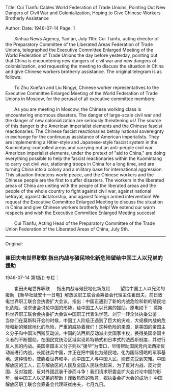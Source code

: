 Title: Cui Tianfu Cables World Federation of Trade Unions, Pointing Out New Dangers of Civil War and Colonialization, Hoping to Give Chinese Workers Brotherly Assistance

Author:
Date: 1946-07-14
Page: 1

　　Xinhua News Agency, Yan'an, July 11th: Cui Tianfu, acting director of the Preparatory Committee of the Liberated Areas Federation of Trade Unions, telegraphed the Executive Committee Enlarged Meeting of the World Federation of Trade Unions the day before yesterday, pointing out that China is encountering new dangers of civil war and new dangers of colonialization, and requesting the meeting to discuss the situation in China and give Chinese workers brotherly assistance. The original telegram is as follows:

　　To Zhu Xuefan and Liu Ningyi, Chinese worker representatives to the Executive Committee Enlarged Meeting of the World Federation of Trade Unions in Moscow, for the perusal of all executive committee members:

　　As you are meeting in Moscow, the Chinese working class is encountering enormous disasters. The danger of large-scale civil war and the danger of new colonialization are seriously threatening us! The source of this danger is the American imperialist elements and the Chinese fascist reactionaries. The Chinese fascist reactionaries betray national sovereignty in exchange for the continuous assistance of American imperialists. They are implementing a Hitler-style and Japanese-style fascist system in the Kuomintang-controlled areas and carrying out an anti-people civil war. American imperialist elements, under the pretext of "aid to China," are doing everything possible to help the fascist reactionaries within the Kuomintang to carry out civil war, stationing troops in China for a long time, and are turning China into a colony and a military base for international aggression. This situation threatens world peace, and the Chinese workers and the Chinese people are the first to suffer disasters. The workers in the liberated areas of China are uniting with the people of the liberated areas and the people of the whole country to fight against civil war, against national betrayal, against dictatorship, and against foreign armed intervention! We request the Executive Committee Enlarged Meeting to discuss the situation in China and give Chinese workers brotherly help! We extend our warm respects and wish the Executive Committee Enlarged Meeting success!

　　Cui Tianfu, Acting Head of the Preparatory Committee of the Trade Union Federation of the Liberated Areas of China, July 9th.



<hr /> 

Original: 


### 崔田夫电世界职联  指出内战与殖民地化新危险望给中国工人以兄弟的援助

1946-07-14
第1版()
专栏：

　　崔田夫电世界职联
　  指出内战与殖民地化新危险
　　望给中国工人以兄弟的援助
    【新华社延安十一日电】解放区职工联合会筹备会代理主任崔田夫，前日致电世界职工联合会执委扩大会议，指出：中国正遇到了新的内战危险和新的殖民地化危险，请求该会讨论中国的形势，给中国工人以兄弟的援助。原电如下：
    莫斯科世界职工联合会执委扩大会议中国职工代表朱学范、刘宁一转全体执委公鉴：
    当你们在莫斯科开会的时候，中国工人阶级正遇到了巨大的灾难，大规模内战的危险和新的殖民地化的危险，严重的威胁着我们！这种危险的来源，是美国的帝国主义分子和中国法西斯反动派。中国的法西斯反动派出卖国家主权，换得美国帝国主义者的不断援助。在国民党统治区域实现希特勒式和日本式的法西斯制度，并进行反人民的内战。美国帝国主义分子则以“援华”为借口，尽情帮助国民党内法西斯反动派进行内战，长期驻兵中国，并正在把中国化为殖民地，化为国际侵略的军事基地。这种情形，威胁着世界和平，而中国工人与中国人民，则首先受到灾难。中国解放区的工人，正与解放区的人民及全国人民联合起来，为了反对内战、反对卖国、反对独裁、反对外国武装干涉而斗争！我们请求职委会扩大会讨论中国的形势，给中国工人以兄弟的帮助！谨致热烈的敬意，祝执委会扩大会的成功！
    中国解放区职工联合会筹备会代理班崔由夫，七月九日。
